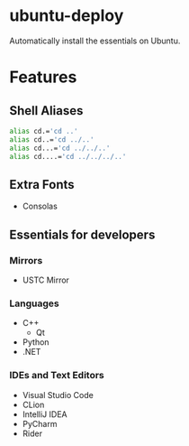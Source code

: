 # ubuntu-deploy
Automatically install the essentials on Ubuntu.

# Features

## Shell Aliases

```bash
alias cd.='cd ..'
alias cd..='cd ../..'
alias cd...='cd ../../..'
alias cd....='cd ../../../..'
```

## Extra Fonts

- Consolas

## Essentials for developers

### Mirrors
- USTC Mirror

### Languages
- C++
  - Qt
- Python
- .NET

### IDEs and Text Editors
- Visual Studio Code
- CLion
- IntelliJ IDEA
- PyCharm
- Rider

